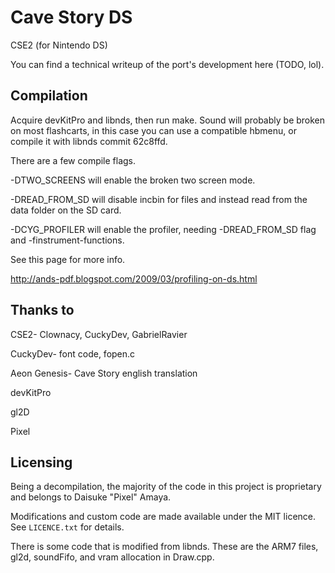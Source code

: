 # Cave Story DS
CSE2 (for Nintendo DS)

You can find a technical writeup of the port's development here (TODO, lol).

## Compilation
Acquire devKitPro and libnds, then run make. Sound will probably be broken on most flashcarts, in this case you can use a compatible hbmenu, or compile it with libnds commit 62c8ffd.

There are a few compile flags. 

-DTWO_SCREENS will enable the broken two screen mode.

-DREAD_FROM_SD will disable incbin for files and instead read from the data folder on the SD card.

-DCYG_PROFILER will enable the profiler, needing -DREAD_FROM_SD flag and -finstrument-functions. 

See this page for more info. 
 
http://ands-pdf.blogspot.com/2009/03/profiling-on-ds.html

## Thanks to
CSE2- Clownacy, CuckyDev, GabrielRavier

CuckyDev- font code, fopen.c

Aeon Genesis- Cave Story english translation

devKitPro

gl2D

Pixel


## Licensing

Being a decompilation, the majority of the code in this project is proprietary
and belongs to Daisuke "Pixel" Amaya.

Modifications and custom code are made available under the MIT licence. See
`LICENCE.txt` for details.

There is some code that is modified from libnds. These are the ARM7 files, gl2d, soundFifo, and vram allocation in Draw.cpp.